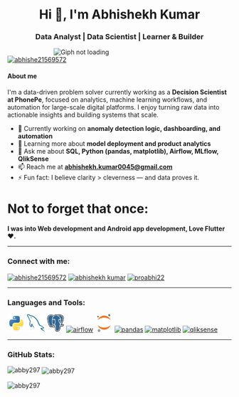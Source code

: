 <!---[![MasterHead](add banner image URL if needed)]--->
<h1 align="center">Hi 👋, I'm Abhishekh Kumar</h1>
<h3 align="center">Data Analyst | Data Scientist | Learner & Builder</h3>
<img align="right" width="400" src="https://media1.giphy.com/media/v1.Y2lkPTc5MGI3NjExbnd3bHp0OTVkb2phdmU1dW15MXI0bmNmb245MjU2dWtvOGUwbGhxZiZlcD12MV9pbnRlcm5hbF9naWZfYnlfaWQmY3Q9Zw/scZPhLqaVOM1qG4lT9/giphy.gif" alt="Giph not loading"/>

<!-- the first image i used  -->
<!--<img align="right" width="400" src="https://miro.medium.com/max/680/0*7Q3yvSIv_t0ioJ-Z.gif"/> -->

<p align="left"> <a href="https://twitter.com/abhishe21569572" target="blank"><img src="https://img.shields.io/twitter/follow/abhishe21569572?logo=twitter&style=for-the-badge" alt="abhishe21569572" /></a> </p>

<h4> About me</h4>
<p>
I'm a data-driven problem solver currently working as a <strong>Decision Scientist at PhonePe</strong>, focused on analytics, machine learning workflows, and automation for large-scale digital platforms. I enjoy turning raw data into actionable insights and building systems that scale.
</p>

- 🔭 Currently working on **anomaly detection logic, dashboarding, and automation**
- 🌱 Learning more about **model deployment and product analytics**
- 💬 Ask me about **SQL, Python (pandas, matplotlib), Airflow, MLflow, QlikSense**
- 📫 Reach me at **abhishekh.kumar0045@gmail.com**
- ⚡ Fun fact: I believe clarity > cleverness — and data proves it.
<h1>Not to forget that once:</h1>
<p>
  <b>I was into Web development and Android app development, Love Flutter❤️.</b>
</p>


---

<h3 align="left">Connect with me:</h3>
<p align="left">
<a href="https://twitter.com/abhishe21569572" target="blank"><img align="center" src="https://raw.githubusercontent.com/rahuldkjain/github-profile-readme-generator/master/src/images/icons/Social/twitter.svg" alt="abhishe21569572" height="30" width="40" /></a>
<a href="https://www.linkedin.com/in/abhishekh-kumar-2341a31b7/" target="blank"><img align="center" src="https://raw.githubusercontent.com/rahuldkjain/github-profile-readme-generator/master/src/images/icons/Social/linked-in-alt.svg" alt="abhishekh kumar" height="30" width="40" /></a>
<a href="https://instagram.com/proabhi22" target="blank"><img align="center" src="https://raw.githubusercontent.com/rahuldkjain/github-profile-readme-generator/master/src/images/icons/Social/instagram.svg" alt="proabhi22" height="30" width="40" /></a>
</p>

---

<h3 align="left">Languages and Tools:</h3>
<p align="left">
  <a href="https://www.python.org/" target="_blank" rel="noreferrer"><img src="https://raw.githubusercontent.com/devicons/devicon/master/icons/python/python-original.svg" alt="python" width="40" height="40"/></a>
  <a href="https://www.mysql.com/" target="_blank" rel="noreferrer"><img src="https://raw.githubusercontent.com/devicons/devicon/master/icons/mysql/mysql-original.svg" alt="mysql" width="40" height="40"/></a>
  <a href="https://www.postgresql.org/" target="_blank" rel="noreferrer"><img src="https://raw.githubusercontent.com/devicons/devicon/master/icons/postgresql/postgresql-original.svg" alt="postgresql" width="40" height="40"/></a>
  <a href="https://airflow.apache.org/" target="_blank" rel="noreferrer"><img src="https://avatars.githubusercontent.com/u/47359?s=200&v=4" alt="airflow" width="40" height="40"/></a>
  <a href="https://jupyter.org/" target="_blank" rel="noreferrer"><img src="https://raw.githubusercontent.com/devicons/devicon/master/icons/jupyter/jupyter-original.svg" alt="jupyter" width="40" height="40"/></a>
  <a href="https://pandas.pydata.org/" target="_blank" rel="noreferrer"><img src="https://pandas.pydata.org/static/img/pandas_mark.svg" alt="pandas" width="40" height="40"/></a>
  <a href="https://matplotlib.org/" target="_blank" rel="noreferrer"><img src="https://upload.wikimedia.org/wikipedia/commons/8/84/Matplotlib_icon.svg" alt="matplotlib" width="40" height="40"/></a>
  <a href="https://www.qlik.com/us/products/qliksense" target="_blank" rel="noreferrer"><img src="https://cdn.worldvectorlogo.com/logos/qlik.svg" alt="qliksense" width="40" height="40"/></a>
</p>

---

<h3 align="left">GitHub Stats:</h3>
<p><img align="left" src="https://github-readme-stats.vercel.app/api/top-langs?username=abby297&show_icons=true&locale=en&layout=compact" alt="abby297" /></p>

<p>&nbsp;<img align="center" src="https://github-readme-stats.vercel.app/api?username=abby297&show_icons=true&locale=en" alt="abby297" /></p>

<p><img align="center" src="https://github-readme-streak-stats.herokuapp.com/?user=abby297&" alt="abby297" /></p>

